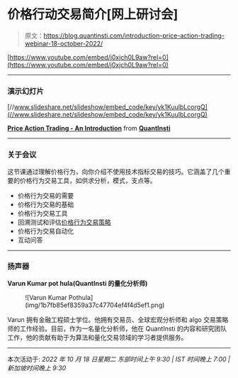 # 价格行动交易简介[网上研讨会]

> 原文：<https://blog.quantinsti.com/introduction-price-action-trading-webinar-18-october-2022/>

[https://www.youtube.com/embed/j0xjch0L9aw?rel=0](https://www.youtube.com/embed/j0xjch0L9aw?rel=0)

* * *

### 演示幻灯片

[//www.slideshare.net/slideshow/embed_code/key/yk1KuulbLcorgQ](//www.slideshare.net/slideshow/embed_code/key/yk1KuulbLcorgQ)

**[Price Action Trading - An Introduction](//www.slideshare.net/QuantInsti/price-action-trading-an-introduction "Price Action Trading - An Introduction")** from **[QuantInsti](//www.slideshare.net/QuantInsti)**

* * *

### 关于会议

这节课通过理解价格行为，向你介绍不使用技术指标交易的技巧。它涵盖了几个重要的价格行为交易工具，如供求分析，模式，支点等。

*   价格行为交易的需要
*   价格行为交易的基础
*   价格行为交易工具
*   回溯测试和评估[价格行为交易策略](https://quantra.quantinsti.com/course/price-action-trading-strategies)
*   价格行为交易自动化
*   互动问答

* * *

### 扬声器

**Varun Kumar pot hula(QuantInsti 的量化分析师)**

<figure class="kg-card kg-image-card">![Varun Kumar Pothula](img/1b7fb85ef8359a37c47704ef4f4d5ef1.png)</figure>

Varun 拥有金融工程硕士学位。他拥有交易员、全球宏观分析师和 algo 交易策略师的工作经验。目前，作为一名量化分析师，他在 QuantInsti 的内容和研究团队工作，他的贡献有助于为算法和量化交易领域的学习者提供服务。

* * *

本次活动于:
*2022 年 10 月 18 日星期二
东部时间上午 9:30 | IST 时间晚上 7:00 |新加坡时间晚上 9:30*